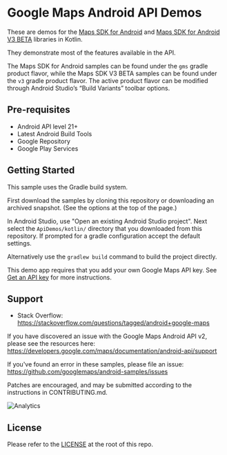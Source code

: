 Google Maps Android API Demos
===================================

These are demos for the [Maps SDK for Android](https://developers.google.com/maps/documentation/android-api/)
and [Maps SDK for Android V3 BETA](https://developers.google.com/maps/documentation/android-sdk/v3-client-migration) libraries
in Kotlin.

They demonstrate most of the features available in the API.

The Maps SDK for Android samples can be found under the `gms` gradle product
flavor, while the Maps SDK V3 BETA samples can be found under the `v3` gradle
product flavor. The active product flavor can be modified through
Android Studio’s “Build Variants” toolbar options.

Pre-requisites
--------------

- Android API level 21+
- Latest Android Build Tools
- Google Repository
- Google Play Services

Getting Started
---------------

This sample uses the Gradle build system.

First download the samples by cloning this repository or downloading an archived
snapshot. (See the options at the top of the page.)

In Android Studio, use "Open an existing Android Studio project". Next select
the `ApiDemos/kotlin/` directory that you downloaded from this repository.
If prompted for a gradle configuration accept the default settings. 

Alternatively use the `gradlew build` command to build the project directly.

This demo app requires that you add your own Google Maps API key. See [Get an API key](https://developers.google.com/maps/documentation/android-sdk/get-api-key) for more instructions.

Support
-------

- Stack Overflow: https://stackoverflow.com/questions/tagged/android+google-maps

If you have discovered an issue with the Google Maps Android API v2, please see
the resources here: https://developers.google.com/maps/documentation/android-api/support

If you've found an error in these samples, please file an issue:
https://github.com/googlemaps/android-samples/issues

Patches are encouraged, and may be submitted according to the instructions in
CONTRIBUTING.md.

![Analytics](https://ga-beacon.appspot.com/UA-12846745-20/android-samples-apidemos/readme?pixel)

License
-------

Please refer to the [LICENSE](https://github.com/googlemaps/android-samples/blob/main/LICENSE) at the root of this repo.
